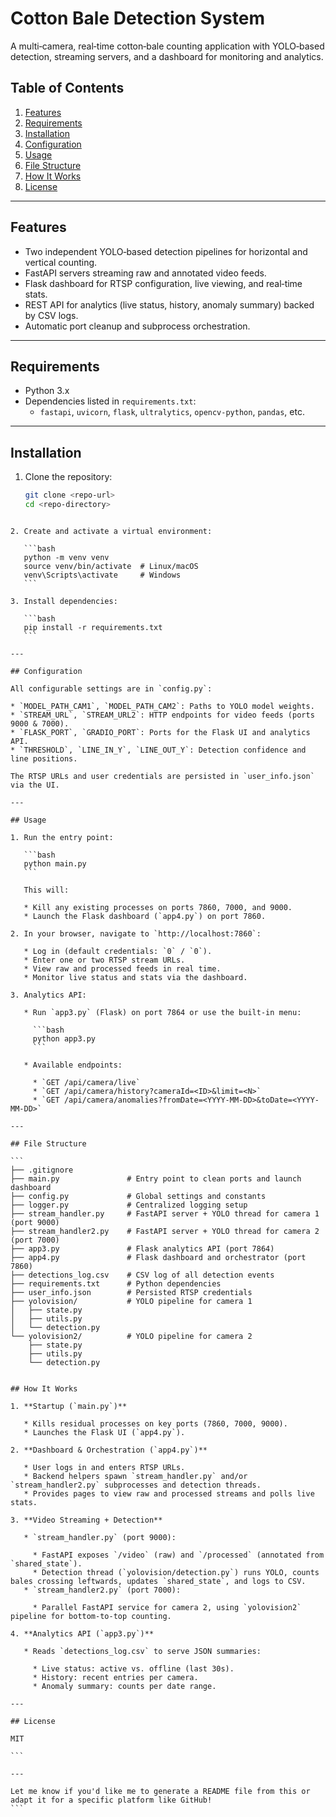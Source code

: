 
# Cotton Bale Detection System

A multi‑camera, real‑time cotton‑bale counting application with YOLO‑based detection, streaming servers, and a dashboard for monitoring and analytics.


## Table of Contents

1. [Features](#features)
2. [Requirements](#requirements)
3. [Installation](#installation)
4. [Configuration](#configuration)
5. [Usage](#usage)
6. [File Structure](#file-structure)
7. [How It Works](#how-it-works)
8. [License](#license)

---

## Features

* Two independent YOLO‑based detection pipelines for horizontal and vertical counting.
* FastAPI servers streaming raw and annotated video feeds.
* Flask dashboard for RTSP configuration, live viewing, and real‑time stats.
* REST API for analytics (live status, history, anomaly summary) backed by CSV logs.
* Automatic port cleanup and subprocess orchestration.

---

## Requirements

* Python 3.x
* Dependencies listed in `requirements.txt`:
  * `fastapi`, `uvicorn`, `flask`, `ultralytics`, `opencv-python`, `pandas`, etc.

---

## Installation

1. Clone the repository:

   ```bash
   git clone <repo-url>
   cd <repo-directory>
````

2. Create and activate a virtual environment:

   ```bash
   python -m venv venv
   source venv/bin/activate  # Linux/macOS
   venv\Scripts\activate     # Windows
   ```

3. Install dependencies:

   ```bash
   pip install -r requirements.txt
   ```

---

## Configuration

All configurable settings are in `config.py`:

* `MODEL_PATH_CAM1`, `MODEL_PATH_CAM2`: Paths to YOLO model weights.
* `STREAM_URL`, `STREAM_URL2`: HTTP endpoints for video feeds (ports 9000 & 7000).
* `FLASK_PORT`, `GRADIO_PORT`: Ports for the Flask UI and analytics API.
* `THRESHOLD`, `LINE_IN_Y`, `LINE_OUT_Y`: Detection confidence and line positions.

The RTSP URLs and user credentials are persisted in `user_info.json` via the UI.

---

## Usage

1. Run the entry point:

   ```bash
   python main.py
   ```

   This will:

   * Kill any existing processes on ports 7860, 7000, and 9000.
   * Launch the Flask dashboard (`app4.py`) on port 7860.

2. In your browser, navigate to `http://localhost:7860`:

   * Log in (default credentials: `0` / `0`).
   * Enter one or two RTSP stream URLs.
   * View raw and processed feeds in real time.
   * Monitor live status and stats via the dashboard.

3. Analytics API:

   * Run `app3.py` (Flask) on port 7864 or use the built‑in menu:

     ```bash
     python app3.py
     ```

   * Available endpoints:

     * `GET /api/camera/live`
     * `GET /api/camera/history?cameraId=<ID>&limit=<N>`
     * `GET /api/camera/anomalies?fromDate=<YYYY-MM-DD>&toDate=<YYYY-MM-DD>`

---

## File Structure

```
├── .gitignore
├── main.py               # Entry point to clean ports and launch dashboard
├── config.py             # Global settings and constants
├── logger.py             # Centralized logging setup
├── stream_handler.py     # FastAPI server + YOLO thread for camera 1 (port 9000)
├── stream_handler2.py    # FastAPI server + YOLO thread for camera 2 (port 7000)
├── app3.py               # Flask analytics API (port 7864)
├── app4.py               # Flask dashboard and orchestrator (port 7860)
├── detections_log.csv    # CSV log of all detection events
├── requirements.txt      # Python dependencies
├── user_info.json        # Persisted RTSP credentials
├── yolovision/           # YOLO pipeline for camera 1
│   ├── state.py
│   ├── utils.py
│   └── detection.py
└── yolovision2/          # YOLO pipeline for camera 2
    ├── state.py
    ├── utils.py
    └── detection.py


## How It Works

1. **Startup (`main.py`)**

   * Kills residual processes on key ports (7860, 7000, 9000).
   * Launches the Flask UI (`app4.py`).

2. **Dashboard & Orchestration (`app4.py`)**

   * User logs in and enters RTSP URLs.
   * Backend helpers spawn `stream_handler.py` and/or `stream_handler2.py` subprocesses and detection threads.
   * Provides pages to view raw and processed streams and polls live stats.

3. **Video Streaming + Detection**

   * `stream_handler.py` (port 9000):

     * FastAPI exposes `/video` (raw) and `/processed` (annotated from `shared_state`).
     * Detection thread (`yolovision/detection.py`) runs YOLO, counts bales crossing leftwards, updates `shared_state`, and logs to CSV.
   * `stream_handler2.py` (port 7000):

     * Parallel FastAPI service for camera 2, using `yolovision2` pipeline for bottom‑to‑top counting.

4. **Analytics API (`app3.py`)**

   * Reads `detections_log.csv` to serve JSON summaries:

     * Live status: active vs. offline (last 30s).
     * History: recent entries per camera.
     * Anomaly summary: counts per date range.

---

## License

MIT

```

---

Let me know if you'd like me to generate a README file from this or adapt it for a specific platform like GitHub!
```
